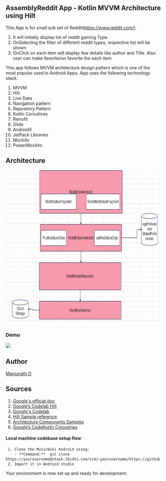 ## AssemblyReddit App - Kotlin MVVM Architecture using Hilt


This App is for small sub set of Reddit(https://www.reddit.com/).

1. It will initially display list of reddit gaming Type. 
2. OnSelecting the filter of different reddit types, respective list will be shown
3. OnClick on each item will display few details like author and Title. Also user can make favorite/un favorite the each item 

This app follows MVVM architecture design pattern which is one of the most popular used in Android Apps. App uses the following technology stack.

1.	MVVM
2.	Hilt
3.	Live Data
4.  Navigation pattern
5.	Repository Pattern
6.  Kotlin Coroutines
7.  Retrofit
8.	Glide
9.	AndroidX
10.	JetPack Libraries
11.	Mockito
12.	PowerMockito

## Architecture
<img alt="App High Level Architecture" height="500px" src="https://github.com/manju1375/AssemblyReddit/blob/master/RedditAppAchitecture.PNG" />

### Demo
<img height="400px" src="https://github.com/manju1375/AssemblyReddit/blob/master/demoreddit.gif" />

## Author
[Manjunath D]( https://github.com/manju1375)


## Sources
1.	[Google's official doc](https://developer.android.com/jetpack/docs/guide)
2.	[Google’s Codelab Hilt]( https://developer.android.com/codelabs/android-hilt#0)
3.	[Google's Codelab](https://codelabs.developers.google.com/codelabs/android-training-livedata-viewmodel/#0)
4.	[Hilt Sample reference]( https://howtodoandroid.com/android-hilt-dependency-injection/)
5.	[Architecture Components Samples](https://github.com/android/architecture-components-samples/tree/88747993139224a4bb6dbe985adf652d557de621)
6.  [Google’s CodeKotlin Coroutines](https://github.com/googlecodelabs/kotlin-coroutines)


#### **Local machine codebase setup flow**

     1. Clone the MusicWiki Android using:
        - **Command:**  git clone https://yourusername@stash.lbidts.com/scm/~yourusername/https://github.com/manju1375/AssemblyReddit.git
     2. Import it in Android studio

Your environment is now set up and ready for development.
